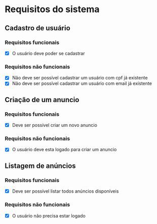 # Requisitos do sistema

## **Cadastro de usuário**

### **Requisitos funcionais**

- [x] O usuário deve poder se cadastrar

### **Requisitos não funcionais**

- [x] Não deve ser possível cadastrar um usuário com cpf já existente
- [x] Não deve ser possível cadastrar um usuário com email já existente

## Criação de um anuncio

### **Requisitos funcionais**

- [x] Deve ser possível criar um novo anuncio

### **Requisitos não funcionais**

- [x] O usuário deve esta logado para criar um anuncio

## Listagem de anúncios

### **Requisitos funcionais**

- [x] Deve ser possível listar todos anúncios disponíveis

### **Requisitos não funcionais**

- [x] O usuário não precisa estar logado
